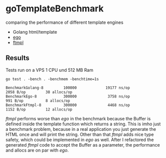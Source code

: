 # goTemplateBenchmark
comparing the performance of different template engines
* Golang html/template
* [ego](https://github.com/benbjohnson/ego)
* [ftmpl](https://github.com/tkrajina/ftmpl)
 
## Results
Tests run on a VPS 1 CPU und 512 MB Ram

`go test . -bench . -benchmem -benchtime=1s`

```
BenchmarkGolang-8         100000             19177 ns/op            2058 B/op         38 allocs/op
BenchmarkEgo-8            300000              3758 ns/op             991 B/op          8 allocs/op
BenchmarkFtmpl-8          300000              4468 ns/op            1152 B/op         12 allocs/op
```
*ftmpl* performs worse than _ego_ in the benchmark because the Buffer is defined inside the template function which returns a string. This is imho just a benchmark problem, because in a real application you just generate the HTML once and will print the string.
Other than that *ftmpl* adds nice type safety, which could be implemented in _ego_ as well.
After I refactored the generated *ftmpl* code to accept the Buffer as a parameter, the performance and allocs are on par with *ego*.
